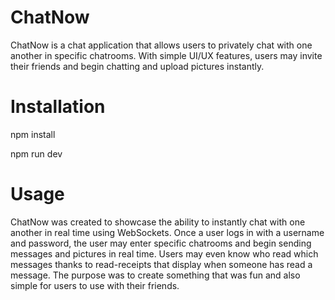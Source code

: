 # ChatNow
ChatNow is a chat application that allows users to privately chat with one another in specific chatrooms. With simple UI/UX features, users may invite their friends and begin chatting and upload pictures instantly.

# Installation
npm install

npm run dev

# Usage
ChatNow was created to showcase the ability to instantly chat with one another in real time using WebSockets. Once a user logs in with a username and password, the user may enter specific chatrooms and begin sending messages and pictures in real time. Users may even know who read which messages thanks to read-receipts that display when someone has read a message. The purpose was to create something that was fun and also simple for users to use with their friends.
